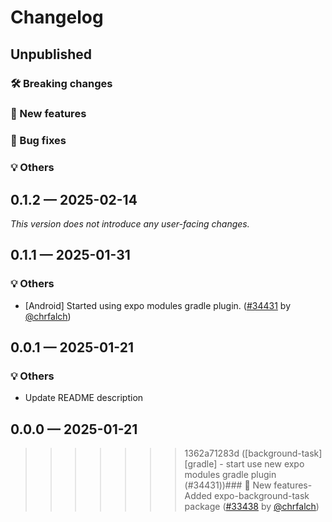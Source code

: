 # Changelog

## Unpublished

### 🛠 Breaking changes

### 🎉 New features

### 🐛 Bug fixes

### 💡 Others

## 0.1.2 — 2025-02-14

_This version does not introduce any user-facing changes._

## 0.1.1 — 2025-01-31

### 💡 Others

- [Android] Started using expo modules gradle plugin. ([#34431](https://github.com/expo/expo/pull/34431) by [@chrfalch](https://github.com/chrfalch))

## 0.0.1 — 2025-01-21

### 💡 Others

- Update README description

## 0.0.0 — 2025-01-21

> > > > > > > 1362a71283d ([background-task][gradle] - start use new expo modules gradle plugin (#34431))### 🎉 New features- Added expo-background-task package ([#33438](https://github.com/expo/expo/pull/33438) by [@chrfalch](https://github.com/chrfalch))

